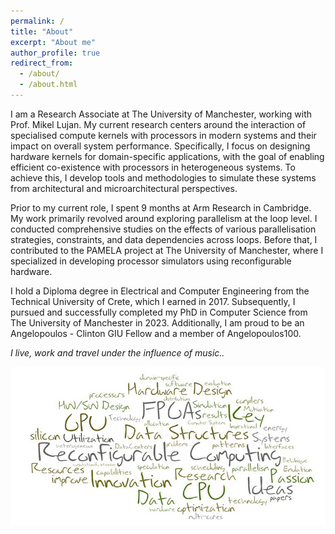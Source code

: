 ```yaml
---
permalink: /
title: "About"
excerpt: "About me"
author_profile: true
redirect_from:
  - /about/
  - /about.html
---
```


I am a Research Associate at The University of Manchester, working with Prof. Mikel Lujan. My current research centers around the interaction of specialised compute kernels with processors in modern systems and their impact on overall system performance. Specifically, I focus on designing hardware kernels for domain-specific applications, with the goal of enabling efficient co-existence with processors in heterogeneous systems. To achieve this, I develop tools and methodologies to simulate these systems from architectural and microarchitectural perspectives.

Prior to my current role, I spent 9 months at Arm Research in Cambridge. My work primarily revolved around exploring parallelism at the loop level. I conducted comprehensive studies on the effects of various parallelisation strategies, constraints, and data dependencies across loops. Before that, I contributed to the PAMELA project at The University of Manchester, where I specialized in developing processor simulators using reconfigurable hardware.

I hold a Diploma degree in Electrical and Computer Engineering from the Technical University of Crete, which I earned in 2017. Subsequently, I pursued and successfully completed my PhD in Computer Science from The University of Manchester in 2023. Additionally, I am proud to be an Angelopoulos - Clinton GIU Fellow and a member of Angelopoulos100.

<i>I live, work and travel under the influence of music..</i>


![fpga_cloud_words](fpga.png)